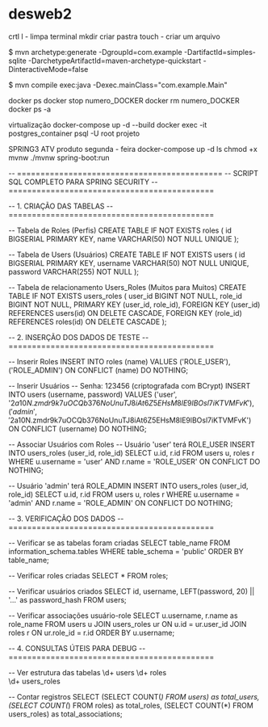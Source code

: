 # desweb2
crtl l - limpa terminal
mkdir criar pastra
touch - criar um arquivo 


 $ mvn archetype:generate -DgroupId=com.example -DartifactId=simples-sqlite -DarchetypeArtifactId=maven-archetype-quickstart -DinteractiveMode=false

$ mvn compile exec:java -Dexec.mainClass="com.example.Main"

docker ps
docker stop numero_DOCKER 
docker rm  numero_DOCKER 
docker ps -a



virtualização
docker-compose up -d --build
 docker exec -it postgres_container psql -U root projeto



SPRING3 ATV produto segunda - feira
docker-compose up -d
ls
chmod +x mvnw
./mvnw spring-boot:run







-- ============================================
-- SCRIPT SQL COMPLETO PARA SPRING SECURITY
-- ============================================

-- 1. CRIAÇÃO DAS TABELAS
-- ============================================

-- Tabela de Roles (Perfis)
CREATE TABLE IF NOT EXISTS roles (
    id BIGSERIAL PRIMARY KEY,
    name VARCHAR(50) NOT NULL UNIQUE
);

-- Tabela de Users (Usuários)
CREATE TABLE IF NOT EXISTS users (
    id BIGSERIAL PRIMARY KEY,
    username VARCHAR(50) NOT NULL UNIQUE,
    password VARCHAR(255) NOT NULL
);

-- Tabela de relacionamento Users_Roles (Muitos para Muitos)
CREATE TABLE IF NOT EXISTS users_roles (
    user_id BIGINT NOT NULL,
    role_id BIGINT NOT NULL,
    PRIMARY KEY (user_id, role_id),
    FOREIGN KEY (user_id) REFERENCES users(id) ON DELETE CASCADE,
    FOREIGN KEY (role_id) REFERENCES roles(id) ON DELETE CASCADE
);

-- 2. INSERÇÃO DOS DADOS DE TESTE
-- ============================================

-- Inserir Roles
INSERT INTO roles (name) VALUES 
    ('ROLE_USER'),
    ('ROLE_ADMIN')
ON CONFLICT (name) DO NOTHING;

-- Inserir Usuários
-- Senha: 123456 (criptografada com BCrypt)
INSERT INTO users (username, password) VALUES 
    ('user', '$2a$10$N.zmdr9k7uOCQb376NoUnuTJ8iAt6Z5EHsM8lE9lBOsl7iKTVMFvK'),
    ('admin', '$2a$10$N.zmdr9k7uOCQb376NoUnuTJ8iAt6Z5EHsM8lE9lBOsl7iKTVMFvK')
ON CONFLICT (username) DO NOTHING;

-- Associar Usuários com Roles
-- Usuário 'user' terá ROLE_USER
INSERT INTO users_roles (user_id, role_id) 
SELECT u.id, r.id 
FROM users u, roles r 
WHERE u.username = 'user' AND r.name = 'ROLE_USER'
ON CONFLICT DO NOTHING;

-- Usuário 'admin' terá ROLE_ADMIN
INSERT INTO users_roles (user_id, role_id) 
SELECT u.id, r.id 
FROM users u, roles r 
WHERE u.username = 'admin' AND r.name = 'ROLE_ADMIN'
ON CONFLICT DO NOTHING;

-- 3. VERIFICAÇÃO DOS DADOS
-- ============================================

-- Verificar se as tabelas foram criadas
SELECT table_name FROM information_schema.tables 
WHERE table_schema = 'public' 
ORDER BY table_name;

-- Verificar roles criadas
SELECT * FROM roles;

-- Verificar usuários criados
SELECT id, username, LEFT(password, 20) || '...' as password_hash 
FROM users;

-- Verificar associações usuário-role
SELECT 
    u.username,
    r.name as role_name
FROM users u
JOIN users_roles ur ON u.id = ur.user_id
JOIN roles r ON ur.role_id = r.id
ORDER BY u.username;

-- 4. CONSULTAS ÚTEIS PARA DEBUG
-- ============================================

-- Ver estrutura das tabelas
\d+ users
\d+ roles  
\d+ users_roles

-- Contar registros
SELECT 
    (SELECT COUNT(*) FROM users) as total_users,
    (SELECT COUNT(*) FROM roles) as total_roles,
    (SELECT COUNT(*) FROM users_roles) as total_associations;
